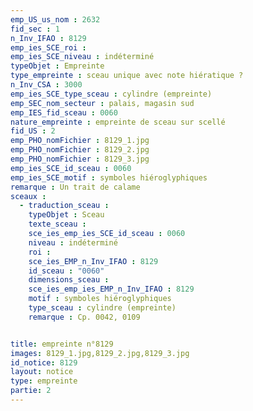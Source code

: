 ```yaml
---
emp_US_us_nom : 2632
fid_sec : 1
n_Inv_IFAO : 8129
emp_ies_SCE_roi : 
emp_ies_SCE_niveau : indéterminé
typeObjet : Empreinte
type_empreinte : sceau unique avec note hiératique ?
n_Inv_CSA : 3000
emp_ies_SCE_type_sceau : cylindre (empreinte)
emp_SEC_nom_secteur : palais, magasin sud
emp_IES_fid_sceau : 0060
nature_empreinte : empreinte de sceau sur scellé
fid_US : 2
emp_PHO_nomFichier : 8129_1.jpg
emp_PHO_nomFichier : 8129_2.jpg
emp_PHO_nomFichier : 8129_3.jpg
emp_ies_SCE_id_sceau : 0060
emp_ies_SCE_motif : symboles hiéroglyphiques
remarque : Un trait de calame
sceaux :
  - traduction_sceau : 
    typeObjet : Sceau
    texte_sceau : 
    sce_ies_emp_ies_SCE_id_sceau : 0060
    niveau : indéterminé
    roi : 
    sce_ies_EMP_n_Inv_IFAO : 8129
    id_sceau : "0060"
    dimensions_sceau : 
    sce_ies_emp_ies_EMP_n_Inv_IFAO : 8129
    motif : symboles hiéroglyphiques
    type_sceau : cylindre (empreinte)
    remarque : Cp. 0042, 0109


title: empreinte n°8129
images: 8129_1.jpg,8129_2.jpg,8129_3.jpg
id_notice: 8129
layout: notice
type: empreinte
partie: 2
---
```

